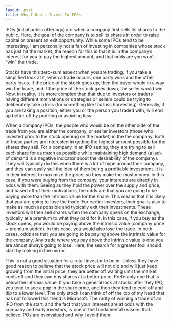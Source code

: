 ```yaml
---
layout: post
title: Why I Don't Invest In IPOs
---
```



IPOs (initial public offerings) are when a company first sells its shares to the public. Here, the goal of the company is to sell its shares in order to raise capital or present an exit opportunity. While some IPOs tend to be interesting, I am personally not a fan of investing in companies whose stock has just hit the market, the reason for this is that it is in the company’s interest for you to pay the highest amount, and that odds are you won’t “win” the trade.

Stocks have this zero-sum aspect when you are trading. If you take a simplified look at it, when a trade occurs, one party wins and the other party loses. If the price of the stock goes up, then the buyer would in a way win the trade, and if the price of the stock goes down, the seller would win. Now, in reality, it is more complex than that due to investors or traders having different motivations or strategies or sellers could be trying to deliberately take a loss (for something like tax loss harvesting). Generally, if you are taking a position, either you or the person you traded with, will end up better off by profiting or avoiding loss.

When a company IPOs, the people who would be on the other side of the trade from you are either the company, or earlier investors (those who invested prior to the stock opening on the market) in the the company. Both of these parties are interested in getting the highest amount possible for the shares they sell. For a company in an IPO setting, they are trying to sell each share for as much as possible while maintaining high demand (a lack of demand is a negative indicator about the desirability of the company). They will typically do this when there is a lot of hype around their company, and they can easily sell the idea of them being a profitable investment. It is in their interest to maximize the price, so they make the most money. In this case, if you were buying from the company, your interests are directly in odds with them. Seeing as they hold the power over the supply and price, and based off of their motivations, the odds are that you are going to be paying more than the intrinsic value for the share. This means that it is likely that you are going to lose the trade. For earlier investors, their goal is also to make as much as possible and typically exit their investments. These investors will then sell shares when the company opens on the exchange, typically at a premium to what they paid for it. In this case, if you buy as the stock opens, you would be paying above the intrinsic value (company price + premium added). In this case, you would also lose the trade. In both cases, odds are that you are going to be paying above the intrinsic value for the company. Any trade where you pay above the intrinsic value is one you are almost always going to lose. Here, the search for a greater fool should start by looking in the mirror.

This is not a good situation for a retail investor to be in. Unless they have good reason to believe that the stock price will not dip and will just keep growing from the initial price, they are better off waiting until the market cools off and they can buy shares at a better price. Preferably one that is below the intrinsic value. If you take a general look at stocks after they IPO, you tend to see a pop in the share price, and then they tend to cool off and dip to a lower level. The only stock I can think of off the top of my head that has not followed this trend is Microsoft. The rarity of winning a trade of an IPO from the start, and the fact that your interests are at odds with the company and early investors, is one of the fundamental reasons that I believe IPOs are overvalued and why I avoid them.